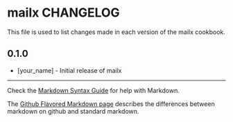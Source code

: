 mailx CHANGELOG
===============

This file is used to list changes made in each version of the mailx cookbook.

0.1.0
-----
- [your_name] - Initial release of mailx

- - -
Check the [Markdown Syntax Guide](http://daringfireball.net/projects/markdown/syntax) for help with Markdown.

The [Github Flavored Markdown page](http://github.github.com/github-flavored-markdown/) describes the differences between markdown on github and standard markdown.
